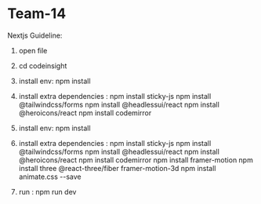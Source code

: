# Team-14


Nextjs Guideline:


1. open file


2. cd codeinsight

3. install env: npm install

4. install extra dependencies : 
npm install sticky-js 
npm install @tailwindcss/forms 
npm install @headlessui/react 
npm install @heroicons/react 
npm install codemirror


3. install env: npm install

4. install extra dependencies : 
npm install sticky-js 
npm install @tailwindcss/forms 
npm install @headlessui/react 
npm install @heroicons/react 
npm install codemirror
npm install framer-motion
npm install three @react-three/fiber framer-motion-3d
npm install animate.css --save

5. run : npm run dev